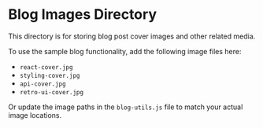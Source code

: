 # Blog Images Directory

This directory is for storing blog post cover images and other related media.

To use the sample blog functionality, add the following image files here:
- `react-cover.jpg`
- `styling-cover.jpg`
- `api-cover.jpg`
- `retro-ui-cover.jpg`

Or update the image paths in the `blog-utils.js` file to match your actual image locations.
